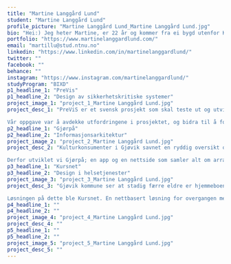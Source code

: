 ```yaml
---
title: "Martine Langgård Lund"
student: "Martine Langgård Lund"
profile_picture: "Martine Langgård Lund_Martine Langgård Lund.jpg"
bio: "Hei:) Jeg heter Martine, er 22 år og kommer fra ei bygd utenfor Kongsberg. Så lenge jeg kan huske har jeg vært opptatt av å løse problemer og hatt stor glede av å hjelpe andre. I tillegg har jeg et øye for små detaljer, og et behov for å uttrykke kreativiteten min. Derfor valgte jeg å studere interaksjonsdesign. Som interaksjonsdesigner er jeg spesielt interessert i varm teknologi, og har et ønske om å utvikle løsninger som fremmer livskvalitet."
portfolio: "https://www.martinelanggardlund.com/"
email: "martillu@stud.ntnu.no"
linkedin: "https://www.linkedin.com/in/martinelanggardlund/"
twitter: ""
facebook: ""
behance: ""
instagram: "https://www.instagram.com/martinelanggardlund/"
studyProgram: "BIXD"
p1_headline_1: "PreVis"
p1_headline_2: "Design av sikkerhetskritiske systemer"
project_image_1: "project_1_Martine Langgård Lund.jpg"
project_desc_1: "PreViS er et svensk prosjekt som skal teste ut og utvikle videoteknologi som beslutningsstøtte i helsesektoren. Sykehuset Innlandet samarbeider med PreViS om å utvikle en helhetlig videoløsning som kombinerer fastmonterte kamera i ambulanse og mobilt hodekamera. Videoassistert beslutningsstøtte skal gi leger mulighet til å se og vurdere pasienter digitalt, slik at ambulansepersonell kan motta bistand og igangsette riktig behandling tidligere, samt unngå unødvendige reiser. 

Vår oppgave var å avdekke utfordringene i prosjektet, og bidra til å forbedre en del av løsningen. Gruppen vår valgte å legge fokus på legens opplevelse av å motta en videosamtale fra ambulansepersonell. Vi så at det kunne gjøres forbedringer både i plassering av kameraer i ambulansen og brukergrensesnittet på legens skjerm. Derfor utviklet vi et nytt brukergrensesnitt som gir legen oversikt og styring over hvilke områder av pasientens kropp hun trenger å se, i tillegg til innblikk i vitale data fra medisinsk utstyr. Vi demonstrerte kameraenes plasseringer ved hjelp av en modell av en ambulanse."
p2_headline_1: "Gjørpå"
p2_headline_2: "Informasjonsarkitektur"
project_image_2: "project_2_Martine Langgård Lund.jpg"
project_desc_2: "Kulturkonsumenter i Gjøvik savnet en ryddig oversikt over alle arrangementer i byen. De etterlyste en alt-i-ett tjeneste som kunne holde alt som har med arrangementer å gjøre samlet. I tillegg trengte kulturarrangører i Gjøvik et gunstig sted å publisere og selge billetter til sine arrangementer. Kulturarrangører uten eget lokale ønsket også en oversikt over lokaler til leie i området, samt en enkel måte å komme i kontakt med utleiere på.

Derfor utviklet vi Gjørpå; en app og en nettside som samler alt om arrangementer i Gjøvik på ett sted. Gjørpå gjør det enkelt for kulturarrangører å publisere sine arrangementer, finne ledige lokaler eller leie ut sine egne lokaler. Samtidig som kulturkonsumenter enkelt finner arrangementet de leter etter, og har mulighet til å kjøpe og lagre billetter til arrangementet inne i appen. På den måten vil alt som har med arrangementer å gjøre holdes samlet."
p3_headline_1: "Kursnet"
p3_headline_2: "Design i helsetjenester"
project_image_3: "project_3_Martine Langgård Lund.jpg"
project_desc_3: "Gjøvik kommune ser at stadig færre eldre er hjemmeboende, og med en eldrebølge som nærmer seg raskt vil dette bli et problem. I tillegg opplever kommunen lite engasjement rundt frivillighet. Kommunen vet, imidlertid, at det finnes en sammenheng mellom å bruke dagene sine på noe som oppleves som meningsfylt, og det å bli boende lenger hjemme. Problemstillingen vi fikk servert av kommunen var derfor: Hvordan kan kommunen oppfordre flere til å bidra i frivilligheten, og på den måten påvirke fremtidens eldre til å bo lenger hjemme?

Løsningen på dette ble Kursnet. En nettbasert løsning for overgangen mellom arbeidsliv og pensjonisttilværelse. Den enkelte blir meldt opp til kurset så fort den sender inn oppsigelse i forbindelse med pensjon, og arbeidsgiver og/eller HR skal veilede den kommende pensjonisten gjennom kurset. Ett av kursene i pensjonistprogrammet handler om hverdagsmestring. Dette hverdagsmestringskurset legger særlig vekt på frivillighetens positive og helsefremmende effekter, og oppfordrer kursdeltakerne sterkt til å prøve seg som frivillig. Ved å gjennomføre hverdagsmestringskurset i pensjonistprogrammet vil veien fra å tenke på å melde seg som frivillig til å faktisk gjøre det bli kortere. Pensjonisten vil få økt livskvalitet og kommunen vil få flere frivillige."
p4_headline_1: ""
p4_headline_2: ""
project_image_4: "project_4_Martine Langgård Lund.jpg"
project_desc_4: ""
p5_headline_1: ""
p5_headline_2: ""
project_image_5: "project_5_Martine Langgård Lund.jpg"
project_desc_5: ""
---
```

